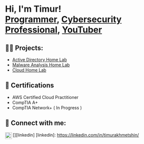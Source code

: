 <h1>Hi, I'm Timur! <br/><a href="https://github.com/joshmadakor1">Programmer</a>, <a href="https://www.linkedin.com/in/joshmadakor/">Cybersecurity Professional</a>, <a href="https://www.youtube.com/c/joshmadakor">YouTuber</a></h1>

<h2>👨‍💻 Projects:</h2>

  - [Active Directory Home Lab](https://github.com/joshmadakor1/Algorithms-Practice)
  - [Malware Analysis Home Lab](xxx)
  - [Cloud Home Lab](xxx)


<h2>📝 Certifications</h2>

- AWS Certified Cloud Practitioner
- CompTIA A+
- CompTIA Network+ ( In Progress )

<h2> 🤳 Connect with me:</h2>

[<img align="left" alt="Timur Akhmetshin | LinkedIn" width="22px" src="https://cdn.jsdelivr.net/npm/simple-icons@v3/icons/linkedin.svg" />][linkedin]
[linkedin]: https://linkedin.com/in/timurakhmetshin/
